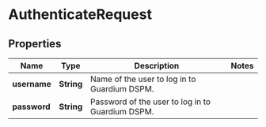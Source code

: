 

# AuthenticateRequest


## Properties

| Name | Type | Description | Notes |
|------------ | ------------- | ------------- | -------------|
|**username** | **String** | Name of the user to log in to Guardium DSPM. |  |
|**password** | **String** | Password of the user to log in to Guardium DSPM. |  |



